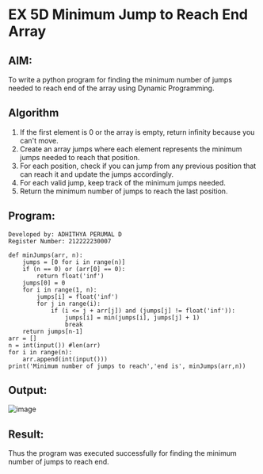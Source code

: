 # EX 5D Minimum Jump to Reach End Array
## AIM:
To write a python program for finding the minimum number of jumps needed to reach end of the array using Dynamic Programming.


## Algorithm
1. If the first element is 0 or the array is empty, return infinity because you can't move.
2. Create an array jumps where each element represents the minimum jumps needed to reach that position.
3. For each position, check if you can jump from any previous position that can reach it and update the jumps accordingly.
4. For each valid jump, keep track of the minimum jumps needed.
5. Return the minimum number of jumps to reach the last position.  

## Program:
```
Developed by: ADHITHYA PERUMAL D
Register Number: 212222230007

def minJumps(arr, n):
    jumps = [0 for i in range(n)]
    if (n == 0) or (arr[0] == 0):
        return float('inf')
    jumps[0] = 0
    for i in range(1, n):
        jumps[i] = float('inf')
        for j in range(i):
            if (i <= j + arr[j]) and (jumps[j] != float('inf')):
                jumps[i] = min(jumps[i], jumps[j] + 1)
                break
    return jumps[n-1]
arr = []
n = int(input()) #len(arr)
for i in range(n):
    arr.append(int(input()))
print('Minimum number of jumps to reach','end is', minJumps(arr,n))
```

## Output:
![image](https://github.com/user-attachments/assets/baf88e1b-8acf-4616-90ec-fe02d1de4307)



## Result:
Thus the program was executed successfully for finding the minimum number of jumps to reach end.

